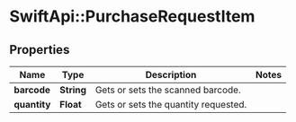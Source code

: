 # SwiftApi::PurchaseRequestItem

## Properties
Name | Type | Description | Notes
------------ | ------------- | ------------- | -------------
**barcode** | **String** | Gets or sets the scanned barcode. | 
**quantity** | **Float** | Gets or sets the quantity requested. | 


